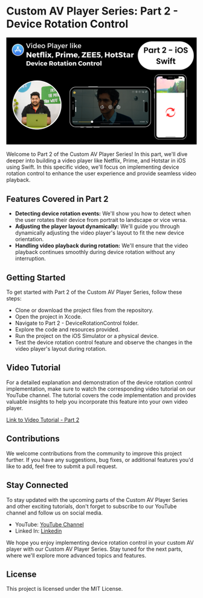 # Custom AV Player Series: Part 2 - Device Rotation Control

[![Custom AV Player](https://github.com/pushpendra996/avplayer-swift-part-2-ios/blob/main/Rotate%20AVPlayer%20in%20Swift%20iOS.png?raw=true)](https://www.youtube.com/watch?v=Hi6vOtdOejI)


Welcome to Part 2 of the Custom AV Player Series! In this part, we'll dive deeper into building a video player like Netflix, Prime, and Hotstar in iOS using Swift. In this specific video, we'll focus on implementing device rotation control to enhance the user experience and provide seamless video playback.

## Features Covered in Part 2

* **Detecting device rotation events:** We'll show you how to detect when the user rotates their device from portrait to landscape or vice versa.
* **Adjusting the player layout dynamically:** We'll guide you through dynamically adjusting the video player's layout to fit the new device orientation.
* **Handling video playback during rotation:** We'll ensure that the video playback continues smoothly during device rotation without any interruption.

## Getting Started

To get started with Part 2 of the Custom AV Player Series, follow these steps:

- Clone or download the project files from the repository.
- Open the project in Xcode.
- Navigate to Part 2 - DeviceRotationControl folder.
- Explore the code and resources provided.
- Run the project on the iOS Simulator or a physical device.
- Test the device rotation control feature and observe the changes in the video player's layout during rotation.

## Video Tutorial

For a detailed explanation and demonstration of the device rotation control implementation, make sure to watch the corresponding video tutorial on our YouTube channel. The tutorial covers the code implementation and provides valuable insights to help you incorporate this feature into your own video player.

[Link to Video Tutorial - Part 2](https://www.youtube.com/watch?v=Hi6vOtdOejI)

## Contributions

We welcome contributions from the community to improve this project further. If you have any suggestions, bug fixes, or additional features you'd like to add, feel free to submit a pull request.

## Stay Connected

To stay updated with the upcoming parts of the Custom AV Player Series and other exciting tutorials, don't forget to subscribe to our YouTube channel and follow us on social media.

* YouTube: [YouTube Channel](https://www.youtube.com/PushpendraSaini)
* Linked In: [Linkedin](https://www.linkedin.com/in/pushpendra-saini/)


We hope you enjoy implementing device rotation control in your custom AV player with our Custom AV Player Series. Stay tuned for the next parts, where we'll explore more advanced topics and features.

## License

This project is licensed under the MIT License.
